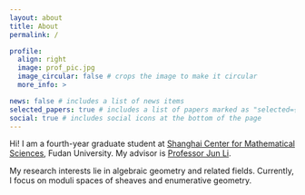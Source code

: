 ```yaml
---
layout: about
title: About
permalink: /

profile:
  align: right
  image: prof_pic.jpg
  image_circular: false # crops the image to make it circular
  more_info: >

news: false # includes a list of news items
selected_papers: true # includes a list of papers marked as "selected={true}"
social: true # includes social icons at the bottom of the page
---
```


Hi! I am a fourth-year graduate student at [Shanghai Center for Mathematical Sciences](https://scms.fudan.edu.cn), Fudan University. My advisor is [Professor Jun Li](https://scms.fudan.edu.cn/info/2661/2694.htm).

My research interests lie in algebraic geometry and related fields. Currently, I focus on moduli spaces of sheaves and enumerative geometry.
